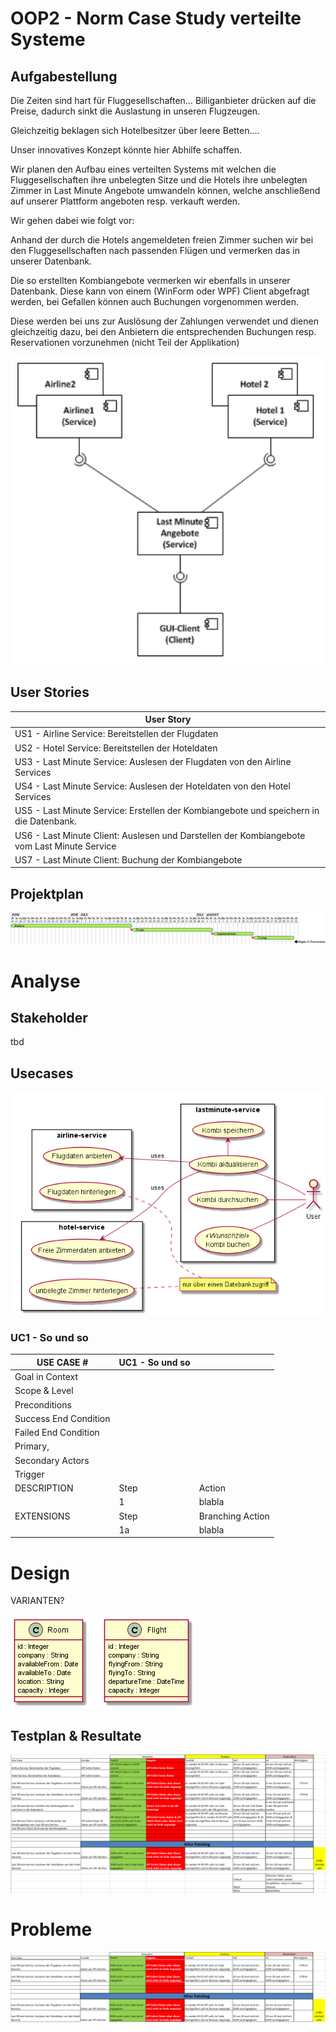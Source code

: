 # OOP2 - Norm Case Study verteilte Systeme
## Aufgabestellung

Die Zeiten sind hart für Fluggesellschaften… Billiganbieter drücken auf die Preise, dadurch sinkt die
Auslastung in unseren Flugzeugen.

Gleichzeitig beklagen sich Hotelbesitzer über leere Betten....

Unser innovatives Konzept könnte hier Abhilfe schaffen.

Wir planen den Aufbau eines verteilten Systems mit welchen die Fluggesellschaften ihre unbelegten
Sitze und die Hotels ihre unbelegten Zimmer in Last Minute Angebote umwandeln können, welche
anschließend auf unserer Plattform angeboten resp. verkauft werden.

Wir gehen dabei wie folgt vor:

Anhand der durch die Hotels angemeldeten freien Zimmer suchen wir bei den Fluggesellschaften
nach passenden Flügen und vermerken das in unserer Datenbank.

Die so erstellten Kombiangebote vermerken wir ebenfalls in unserer Datenbank.
Diese kann von einem (WinForm oder WPF) Client abgefragt werden, bei Gefallen können auch
Buchungen vorgenommen werden.

Diese werden bei uns zur Auslösung der Zahlungen verwendet und dienen gleichzeitig dazu, bei den
Anbietern die entsprechenden Buchungen resp. Reservationen vorzunehmen (nicht Teil der
Applikation)

![Aufgabestellung](pics/aufgabestellung.png)

## User Stories

|User Story|
|---|
|US1 - Airline Service: Bereitstellen der Flugdaten|
|US2 - Hotel Service: Bereitstellen der Hoteldaten|
|US3 - Last Minute Service: Auslesen der Flugdaten von den Airline Services|
|US4 - Last Minute Service: Auslesen der Hoteldaten von den Hotel Services|
|US5 - Last Minute Service: Erstellen der Kombiangebote und speichern in die Datenbank.|
|US6 - Last Minute Client: Auslesen und Darstellen der Kombiangebote vom Last Minute Service|
|US7 - Last Minute Client: Buchung der Kombiangebote|

## Projektplan

![gannt](pics/gantt.png)

# Analyse

## Stakeholder

tbd

## Usecases

![usecases](pics/usecases.png)

### UC1 - So und so

| USE CASE # | UC1 - So und so ||
| --- | --- | --- |
|Goal in Context|
|Scope & Level|
|Preconditions|
|Success End Condition|
|Failed End Condition|
|Primary,
Secondary Actors|
|Trigger|
|DESCRIPTION|Step|Action|
| |1|blabla|
|EXTENSIONS|Step| Branching Action|
| |1a|blabla|

# Design

VARIANTEN?

![classes](pics/classes.png)

## Testplan & Resultate

![Testplan](pics/Testplan.PNG)

# Probleme

![Probleme](pics/Probleme.PNG)
